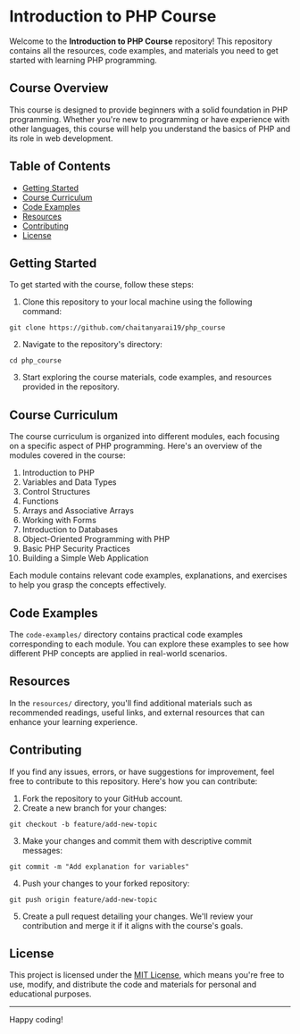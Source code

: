 # Introduction to PHP Course

Welcome to the **Introduction to PHP Course** repository! This repository contains all the resources, code examples, and materials you need to get started with learning PHP programming.

## Course Overview

This course is designed to provide beginners with a solid foundation in PHP programming. Whether you're new to programming or have experience with other languages, this course will help you understand the basics of PHP and its role in web development.

## Table of Contents

- [Getting Started](#getting-started)
- [Course Curriculum](#course-curriculum)
- [Code Examples](#code-examples)
- [Resources](#resources)
- [Contributing](#contributing)
- [License](#license)

## Getting Started

To get started with the course, follow these steps:

1. Clone this repository to your local machine using the following command:

```
git clone https://github.com/chaitanyarai19/php_course
```

2. Navigate to the repository's directory:

```
cd php_course
```

3. Start exploring the course materials, code examples, and resources provided in the repository.

## Course Curriculum

The course curriculum is organized into different modules, each focusing on a specific aspect of PHP programming. Here's an overview of the modules covered in the course:

1. Introduction to PHP
2. Variables and Data Types
3. Control Structures
4. Functions
5. Arrays and Associative Arrays
6. Working with Forms
7. Introduction to Databases
8. Object-Oriented Programming with PHP
9. Basic PHP Security Practices
10. Building a Simple Web Application

Each module contains relevant code examples, explanations, and exercises to help you grasp the concepts effectively.

## Code Examples

The `code-examples/` directory contains practical code examples corresponding to each module. You can explore these examples to see how different PHP concepts are applied in real-world scenarios.

## Resources

In the `resources/` directory, you'll find additional materials such as recommended readings, useful links, and external resources that can enhance your learning experience.

## Contributing

If you find any issues, errors, or have suggestions for improvement, feel free to contribute to this repository. Here's how you can contribute:

1. Fork the repository to your GitHub account.
2. Create a new branch for your changes:

```
git checkout -b feature/add-new-topic
```

3. Make your changes and commit them with descriptive commit messages:

```
git commit -m "Add explanation for variables"
```

4. Push your changes to your forked repository:

```
git push origin feature/add-new-topic
```

5. Create a pull request detailing your changes. We'll review your contribution and merge it if it aligns with the course's goals.

## License

This project is licensed under the [MIT License](LICENSE), which means you're free to use, modify, and distribute the code and materials for personal and educational purposes.

---

Happy coding!
